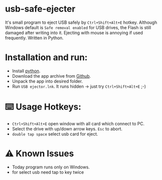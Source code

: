 # usb-safe-ejecter
It's small program to eject USB safely by `Ctrl+Shift+Alt+E` hotkey.
Although Windows default is `Safe removal enabled` for USB drives, the Flash is still damaged after writing into it.
Ejecting with mouse is annoying if used frequently.
Written in Python.

# Installation and run:
- Install [python](https://www.python.org/downloads/release/python-390/).
- Download the app archive from [Github](https://github.com/DanyMint/usb-safe-ejecter/archive/refs/heads/main.zip).
- Unpack the app into desired folder.
- Run `USB ejector.lnk`. It runs hidden -> just try `Ctrl+Shift+Alt+E` ;-)


# ⌨️ Usage Hotkeys:
- `Ctrl+Shift+Alt+E` open window with all card which connect to PC.
- Select the drive with up/down arrow keys. `Esc` to abort.
- `double tap space` select usb card for eject. 

# ⚠️ Known Issues
- Today program runs only on Windows.
- for select usb need tap to key twice  
